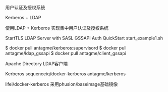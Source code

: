 用户认证及授权系统

Kerberos + LDAP

使用LDAP + Kerberos 实现集中用户认证及授权系统

StartTLS LDAP Server with SASL GSSAPI Auth    QuickStart  start_example1.sh

$ docker pull antagme/kerberos:supervisord
$ docker pull antagme/ldap_gssapi
$ docker pull antagme/client_gssapi

Apache Directory LDAP客户端

Kerberos
sequenceiq/docker-kerberos
antagme/kerberos

lifei/docker-kerberos
采用phusion/baseimage基础镜像 